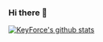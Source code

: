 ### Hi there 👋

<!--
**KeyForce/KeyForce** is a ✨ _special_ ✨ repository because its `README.md` (this file) appears on your GitHub profile.

Here are some ideas to get you started:

- 🔭 I’m currently working on ...
- 🌱 I’m currently learning ...
- 👯 I’m looking to collaborate on ...
- 🤔 I’m looking for help with ...
- 💬 Ask me about ...
- 📫 How to reach me: ...
- 😄 Pronouns: ...
- ⚡ Fun fact: ...
-->
[![KeyForce's github stats](https://github-readme-stats.vercel.app/api?username=KeyForce&count_private=true)](https://github.com/anuraghazra/github-readme-stats)
